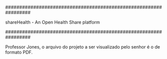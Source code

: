 #################################################################

shareHealth - An Open Health Share platform

#################################################################

Professor Jones, o arquivo do projeto a ser visualizado pelo senhor é o de formato PDF.
